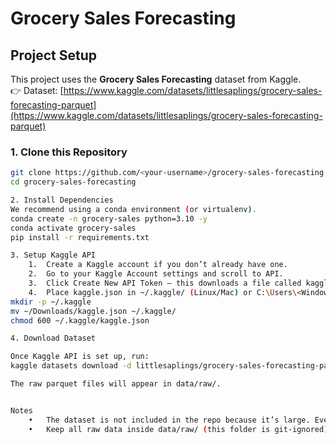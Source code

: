 # Grocery Sales Forecasting

## Project Setup

This project uses the **Grocery Sales Forecasting** dataset from Kaggle.  
👉 Dataset: [https://www.kaggle.com/datasets/littlesaplings/grocery-sales-forecasting-parquet](https://www.kaggle.com/datasets/littlesaplings/grocery-sales-forecasting-parquet)

### 1. Clone this Repository
```bash
git clone https://github.com/<your-username>/grocery-sales-forecasting.git
cd grocery-sales-forecasting

2. Install Dependencies
We recommend using a conda environment (or virtualenv).
conda create -n grocery-sales python=3.10 -y
conda activate grocery-sales
pip install -r requirements.txt

3. Setup Kaggle API
	1.	Create a Kaggle account if you don’t already have one.
	2.	Go to your Kaggle Account settings and scroll to API.
	3.	Click Create New API Token – this downloads a file called kaggle.json.
	4.	Place kaggle.json in ~/.kaggle/ (Linux/Mac) or C:\Users\<Windows-User>\.kaggle\ (Windows).
mkdir -p ~/.kaggle
mv ~/Downloads/kaggle.json ~/.kaggle/
chmod 600 ~/.kaggle/kaggle.json

4. Download Dataset

Once Kaggle API is set up, run:
kaggle datasets download -d littlesaplings/grocery-sales-forecasting-parquet -p data/raw/ --unzip

The raw parquet files will appear in data/raw/.


Notes
	•	The dataset is not included in the repo because it’s large. Everyone must download it locally with the steps above.
	•	Keep all raw data inside data/raw/ (this folder is git-ignored).
